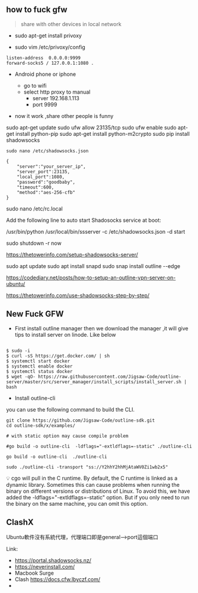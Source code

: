 ## how to fuck gfw 

> share with other devices in local network



- sudo apt-get install privoxy

- sudo vim /etc/privoxy/config 

```shell
listen-address  0.0.0.0:9999
forward-socks5 / 127.0.0.1:1080 .
```



- Android phone or iphone
  - go to wifi
  - select http proxy to manual  
    - server 192.168.1.113
    - port 9999

- now it work ,share other people is funny


sudo apt-get update 
sudo ufw allow 23135/tcp sudo ufw enable
sudo apt-get install python-pip
sudo apt-get install python-m2crypto
sudo pip install shadowsocks

	sudo nano /etc/shadowsocks.json

	{
		"server":"your_server_ip",
		"server_port":23135,
		"local_port":1080,
		"password":"goodbaby",
		"timeout":600,
		"method":"aes-256-cfb"
	}
	
sudo nano /etc/rc.local

Add the following line to auto start Shadosocks service at boot:

/usr/bin/python /usr/local/bin/ssserver -c /etc/shadowsocks.json -d start

sudo shutdown -r now


https://thetowerinfo.com/setup-shadowsocks-server/

sudo apt update
sudo apt install snapd
sudo snap install outline --edge


https://codediary.net/posts/how-to-setup-an-outline-vpn-server-on-ubuntu/

https://thetowerinfo.com/use-shadowsocks-step-by-step/



## New Fuck GFW

* First install  outline manager then we download the manager ,it will give tips to install server on linode. Like below 

~~~shell

$ sudo -i
$ curl -sS https://get.docker.com/ | sh
$ systemctl start docker
$ systemctl enable docker
$ systemctl status docker
$ wget -qO- https://raw.githubusercontent.com/Jigsaw-Code/outline-server/master/src/server_manager/install_scripts/install_server.sh | bash
~~~

* Install outline-cli

you can use the following command to build the CLI.

~~~shell
git clone https://github.com/Jigsaw-Code/outline-sdk.git
cd outline-sdk/x/examples/

# with static option may cause compile problem

#go build -o outline-cli  -ldflags="-extldflags=-static" ./outline-cli

go build -o outline-cli  ./outline-cli

sudo ./outline-cli -transport "ss://Y2hhY2hhMjAtaWV0Zi1wb2x5"

~~~
💡 cgo will pull in the C runtime. By default, the C runtime is linked as a dynamic library. Sometimes this can cause problems when running the binary on different versions or distributions of Linux. To avoid this, we have added the -ldflags="-extldflags=-static" option. But if you only need to run the binary on the same machine, you can omit this option.


## ClashX
Ubuntu軟件沒有系統代理，代理端口即是general-->port這個端口


Link: 
* https://portal.shadowsocks.nz/
* https://neverinstall.com/
* Macbook Surge
* Clash https://docs.cfw.lbyczf.com/
* 
